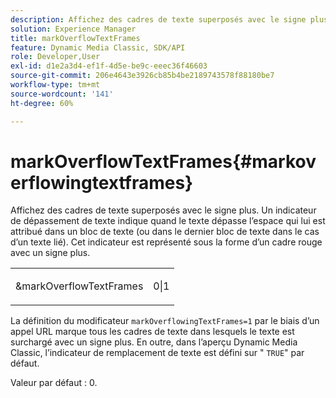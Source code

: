 ```yaml
---
description: Affichez des cadres de texte superposés avec le signe plus. Un indicateur de dépassement de texte indique quand le texte dépasse l’espace qui lui est attribué dans un bloc de texte (ou dans le dernier bloc de texte dans le cas d’un texte lié). Cet indicateur est représenté sous la forme d’un cadre rouge avec un signe plus.
solution: Experience Manager
title: markOverflowTextFrames
feature: Dynamic Media Classic, SDK/API
role: Developer,User
exl-id: d1e2a3d4-ef1f-4d5e-be9c-eeec36f46603
source-git-commit: 206e4643e3926cb85b4be2189743578f88180be7
workflow-type: tm+mt
source-wordcount: '141'
ht-degree: 60%

---
```


# markOverflowTextFrames{#markoverflowingtextframes}

Affichez des cadres de texte superposés avec le signe plus. Un indicateur de dépassement de texte indique quand le texte dépasse l’espace qui lui est attribué dans un bloc de texte (ou dans le dernier bloc de texte dans le cas d’un texte lié). Cet indicateur est représenté sous la forme d’un cadre rouge avec un signe plus.

<table id="simpletable_F17FD29EB52043BF9000923ED5195A26"> 
 <tr class="strow"> 
  <td class="stentry"> <p><span class="codeph"> &amp;markOverflowTextFrames</span> </p> </td> 
  <td class="stentry"> <p>0|1 </p></td> 
 </tr> 
</table>

La définition du modificateur `markOverflowingTextFrames=1` par le biais d’un appel URL marque tous les cadres de texte dans lesquels le texte est surchargé avec un signe plus. En outre, dans l’aperçu Dynamic Media Classic, l’indicateur de remplacement de texte est défini sur &quot; `TRUE`&quot; par défaut.

Valeur par défaut : 0.
